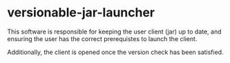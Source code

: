 # versionable-jar-launcher

This software is responsible for keeping the user client (jar) up to date, and ensuring the user has the correct prerequistes to launch the client.

Additionally, the client is opened once the version check has been satisfied.